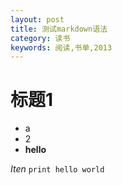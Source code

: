 ```yaml
---
layout: post
title: 测试markdown语法
category: 读书
keywords: 阅读,书单,2013
---
```


# 标题1
* a
* 2
* **hello**

*Iten*
`print hello world`
